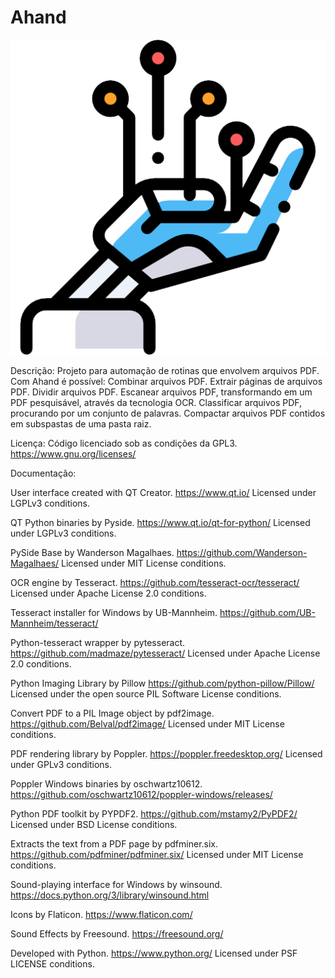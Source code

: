# Ahand
![logoahand](Ahand_Logo.png)

Descrição:
    Projeto para automação de rotinas que envolvem arquivos PDF.
    Com Ahand é possível:
    Combinar arquivos PDF.
    Extrair páginas de arquivos PDF.
    Dividir arquivos PDF.
    Escanear arquivos PDF, transformando em um PDF pesquisável, através da tecnologia OCR.
    Classificar arquivos PDF, procurando por um conjunto de palavras.
    Compactar arquivos PDF contidos em subspastas de uma pasta raiz.
    
Licença:
    Código licenciado sob as condições da GPL3.
    https://www.gnu.org/licenses/
    
Documentação:

User interface created with QT Creator.
https://www.qt.io/
Licensed under LGPLv3 conditions.

QT Python binaries by Pyside.
https://www.qt.io/qt-for-python/
Licensed under LGPLv3 conditions.

PySide Base by Wanderson Magalhaes.
https://github.com/Wanderson-Magalhaes/
Licensed under MIT License conditions.

OCR engine by Tesseract.
https://github.com/tesseract-ocr/tesseract/
Licensed under Apache License 2.0 conditions.

Tesseract installer for Windows by UB-Mannheim.
https://github.com/UB-Mannheim/tesseract/

Python-tesseract wrapper by pytesseract.
https://github.com/madmaze/pytesseract/
Licensed under Apache License 2.0 conditions.

Python Imaging Library by Pillow
https://github.com/python-pillow/Pillow/
Licensed under the open source PIL Software License conditions.

Convert PDF to a PIL Image object by pdf2image.
https://github.com/Belval/pdf2image/
Licensed under MIT License conditions.

PDF rendering library by Poppler.
https://poppler.freedesktop.org/
Licensed under GPLv3 conditions.

Poppler Windows binaries by oschwartz10612.
https://github.com/oschwartz10612/poppler-windows/releases/

Python PDF toolkit by PYPDF2.
https://github.com/mstamy2/PyPDF2/
Licensed under BSD License conditions.

Extracts the text from a PDF page by pdfminer.six.
https://github.com/pdfminer/pdfminer.six/
Licensed under MIT License conditions.

Sound-playing interface for Windows by winsound.
https://docs.python.org/3/library/winsound.html

Icons by Flaticon.
https://www.flaticon.com/

Sound Effects by Freesound.
https://freesound.org/

Developed with Python.
https://www.python.org/
Licensed under PSF LICENSE conditions.
